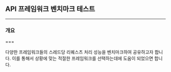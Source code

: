 ## API 프레임워크 벤치마크 테스트
- - -

### 개요
===

 다양한 프레임워크들의 스레드당 리퀘스츠 처리 성능을 벤치마크하여 공유하고자 합니다.
이를 통해서 상황에 맞는 적절한 프레임워크를 선택하는데에 도움이 되었으면 합니다.


